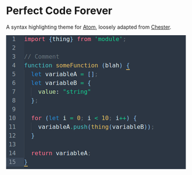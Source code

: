 # Perfect Code Forever

A syntax highlighting theme for [Atom](https://atom.io/), loosely adapted from [Chester](https://atom.io/themes/chester-atom-syntax).

![Screenshot](https://raw.githubusercontent.com/j-s-n/perfect-code-forever-syntax/master/screenshot.png)
